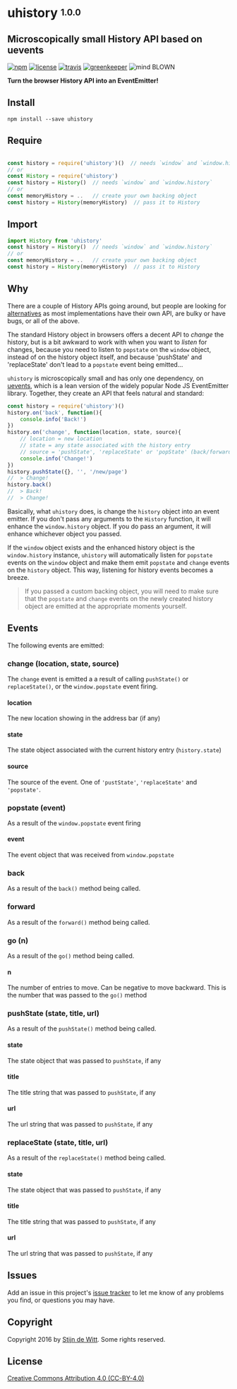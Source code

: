 # uhistory <sup><sub>1.0.0</sub></sup>

## Microscopically small History API based on uevents

[![npm](https://img.shields.io/npm/v/uhistory.svg)](https://npmjs.com/package/uhistory)
[![license](https://img.shields.io/npm/l/uhistory.svg)](https://creativecommons.org/licenses/by/4.0/)
[![travis](https://img.shields.io/travis/Download/uhistory.svg)](https://travis-ci.org/Download/uhistory)
[![greenkeeper](https://img.shields.io/david/Download/uhistory.svg)](https://greenkeeper.io/)
![mind BLOWN](https://img.shields.io/badge/mind-BLOWN-ff69b4.svg)

**Turn the browser History API into an EventEmitter!**

## Install ##

```
npm install --save uhistory
```

## Require ##

```js

const history = require('uhistory')()  // needs `window` and `window.history`
// or
const History = require('uhistory')  
const history = History()  // needs `window` and `window.history`
// or
const memoryHistory = ..   // create your own backing object
const history = History(memoryHistory)  // pass it to History
```

## Import

```js
import History from 'uhistory'
const history = History()  // needs `window` and `window.history`
// or
const memoryHistory = ..   // create your own backing object
const history = History(memoryHistory)  // pass it to History
```

## Why
There are a couple of History APIs going around, but people are looking
for [alternatives](http://stackoverflow.com/questions/11230581/is-there-an-alternative-to-history-js)
as most implementations have their own API, are bulky or have bugs, or
all of the above.

The standard History object in browsers offers a decent API to *change* the
history, but is a bit awkward to work with when you want to *listen* for changes,
because you need to listen to `popstate` on the `window` object, instead of on
the history object itself, and because 'pushState' and 'replaceState' don't
lead to a `popstate` event being emitted...

`uhistory` is microscopically small and has only one dependency, on
[uevents](https://github.com/download/uevents), which is a lean version of the
widely popular Node JS EventEmitter library. Together, they create an API that
feels natural and standard:

```js
const history = require('uhistory')()
history.on('back', function(){
	console.info('Back!')
})
history.on('change', function(location, state, source){
	// location = new location
	// state = any state associated with the history entry
	// source = 'pushState', 'replaceState' or 'popState' (back/forward/go actions)
	console.info('Change!')
})
history.pushState({}, '', '/new/page')
//  > Change!
history.back()
//  > Back!
//  > Change!
```

Basically, what `uhistory` does, is change the `history` object into an
event emitter. If you don't pass any arguments to the `History` function,
it will enhance the `window.history` object. If you do pass an argument,
it will enhance whichever object you passed.

If the `window` object exists and the enhanced history object is the `window.history`
instance, `uhistory` will automatically listen for `popstate` events on the
`window` object and make them emit `popstate` and `change` events on the `history`
object. This way, listening for history events becomes a breeze.

> If you passed a custom backing object, you will need to make sure that the
`popstate` and `change` events on the newly created history object are emitted
at the appropriate moments yourself.

## Events
The following events are emitted:

### change (location, state, source)
The `change` event is emitted a a result of calling `pushState()` or `replaceState()`,
or the `window.popstate` event firing.

#### location
The new location showing in the address bar (if any)

#### state
The state object associated with the current history entry (`history.state`)

#### source
The source of the event. One of `'pustState'`, `'replaceState'` and `'popstate'`.

### popstate (event)
As a result of the `window.popstate` event firing

#### event
The event object that was received from `window.popstate`

### back
As a result of the `back()` method being called.

### forward
As a result of the `forward()` method being called.

### go (n)
As a result of the `go()` method being called.

#### n
The number of entries to move. Can be negative to move backward.
This is the number that was passed to the `go()` method

### pushState (state, title, url)
As a result of the `pushState()` method being called.

#### state
The state object that was passed to `pushState`, if any
#### title
The title string that was passed to `pushState`, if any
#### url
The url string that was passed to `pushState`, if any

### replaceState (state, title, url)
As a result of the `replaceState()` method being called.

#### state
The state object that was passed to `pushState`, if any
#### title
The title string that was passed to `pushState`, if any
#### url
The url string that was passed to `pushState`, if any

## Issues

Add an issue in this project's [issue tracker](https://github.com/download/uhistory/issues)
to let me know of any problems you find, or questions you may have.

## Copyright

Copyright 2016 by [Stijn de Witt](http://StijnDeWitt.com). Some rights reserved.

## License

[Creative Commons Attribution 4.0 (CC-BY-4.0)](https://creativecommons.org/licenses/by/4.0/)
